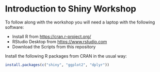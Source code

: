 # Introduction to Shiny Workshop

To follow along with the workshop you will need a laptop with the following software:

* Install R from https://cran.r-project.org/
* RStudio Desktop from https://www.rstudio.com
* Download the Scripts from this repository

Install the following R packages from CRAN in the usual way:

```r
install.packages(c("shiny", "ggplot2", "dplyr"))
```
